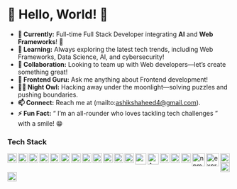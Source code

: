 # 🌟 Hello, World! 👋

- **🔭 Currently:** Full-time Full Stack Developer integrating **AI** and **Web Frameworks**! 🚀
- **🌱 Learning:**  Always exploring the latest tech trends, including Web Frameworks, Data Science, AI, and cybersecurity!
- **👯 Collaboration:** Looking to team up with Web developers—let’s create something great!
- **💬 Frontend Guru:** Ask me anything about Frontend development!
- **🕵️‍♂️ Night Owl:** Hacking away under the moonlight—solving puzzles and pushing boundaries.
- **📫 Connect:** Reach me at (mailto:ashikshaheed4@gmail.com).
- **⚡ Fun Fact:** “ I’m an all-rounder who loves tackling tech challenges ” with a smile! 😁

### Tech Stack

<a href="https://www.java.com/en/"><img align="left" alt="java" title="java" width="21px" src="https://cdn.worldvectorlogo.com/logos/java.svg" /></a>
<a href="https://react.dev/"><img align="left" alt="react" title="react" width="21px" src="https://cdn.worldvectorlogo.com/logos/react-2.svg" /></a>
<a href="https://flutter.dev/"><img align="left" alt="flutter" title="flutter" width="21px" src="https://cdn.worldvectorlogo.com/logos/flutter.svg" /></a>
<a href="https://nodejs.org/"><img align="left" alt="NodeJS" title="NodeJS" width="21px" src="https://brandeps.com/logo-download/N/Node-JS-logo-vector-02.svg" /></a>
<a href="https://nextjs.org/"><img align="left" alt="NextJS" title="NextJS" width="21px" src="https://cdn.brandfetch.io/id2alue-rx/theme/dark/idqNI71Hra.svg?c=1dxbfHSJFAPEGdCLU4o5B" /></a>
<a href="https://www.mysql.com/"><img align="left" alt="sql" title="sql" width="21px" src="https://cdn.worldvectorlogo.com/logos/mysql-logo-pure.svg" /></a>
<a href="https://icons.getbootstrap.com/"><img align="left" alt="bootstrap" title="bootstrap" width="21px" src="https://cdn.worldvectorlogo.com/logos/bootstrap-icon.svg" /></a>
<a href="https://sass-lang.com/"><img align="left" alt="sass" title="sass" width="21px" src="https://cdn.worldvectorlogo.com/logos/sass-1.svg" /></a>
<a href="https://tailwindcss.com/"><img align="left" alt="tailwind" title="tailwind" width="21px" src="https://cdn.worldvectorlogo.com/logos/tailwind-css-2.svg" /></a>
<a href="#"><img align="left" alt="python" title="python" width="21px" src="https://cdn.worldvectorlogo.com/logos/python-5.svg" /></a>
<a href="#"><img align="left" alt="linux" title="linux" width="21px" src="https://cdn.worldvectorlogo.com/logos/linux-tux.svg" /></a>
<a href="#"><img align="left" alt="git bash" title="git bash" width="21px" src="https://cdn.worldvectorlogo.com/logos/git-bash.svg" /></a>
<a href="#"><img align="left" alt="powershell" title="powershell" width="25px" src="https://github.com/user-attachments/assets/62247514-28e7-4658-ab76-716bcbc25a43" /></a>
<a href="#"><img align="left" alt="AWS" title="AWS" width="25px" src="https://github.com/user-attachments/assets/975cc9a5-85ea-4f44-b016-12cce3932e5f" /></a>
<a href="laravel.com"><img align="left" alt="laravel" title="laravel" width="21px" src="https://cdn.worldvectorlogo.com/logos/laravel-2.svg" /></a>
<a href="php.net"><img align="left" alt="php" title="php" width="21px" src="https://github.com/user-attachments/assets/c321c828-bff1-437f-80b3-425843d26785" /></a>

 <a href="#"><img align="left" alt="Laravel" title="Laravel" width="21px" src="https://upload.wikimedia.org/wikipedia/commons/9/99/Unofficial_JavaScript_logo_2.svg" /></a>

<a href="https://www.npmjs.com/"><img align="left" alt="npm" title="npm" width="29px" src="https://cdn.worldvectorlogo.com/logos/npm.svg" /></a>
<a href="https://expressjs.com/"><img align="left" alt="express" title="express" width="29px" src="https://netforemost.com/wp-content/uploads/2024/08/1646733543-1.webp"/></a>
<a href="vuejs.org"><img align="left" alt="svlet" title="svlet" width="21px" src="https://cdn.worldvectorlogo.com/logos/svelte-1.svg" /></a>
<a href="vuejs.org"><img align="left" alt="vue" title="vue" width="21px" src="https://cdn.worldvectorlogo.com/logos/vue-9.svg" /></a>
<a href="nuxtjs.org"><img align="left" alt="vue nuxt" title="vue nuxt" width="21px" src="https://cdn.worldvectorlogo.com/logos/nuxt-2.svg" /></a>
  <br>
  <br>

